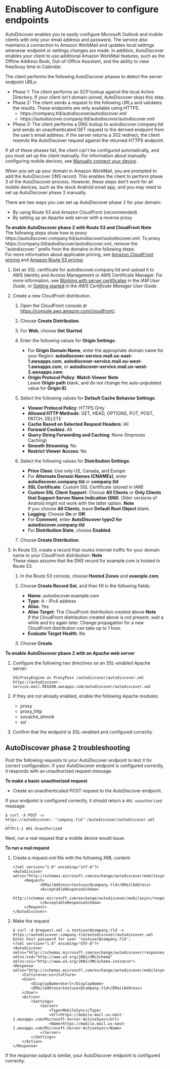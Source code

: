 # Enabling AutoDiscover to configure endpoints<a name="autodiscover"></a>

AutoDiscover enables you to easily configure Microsoft Outlook and mobile clients with only your email address and password\. The service also maintains a connection to Amazon WorkMail and updates local settings whenever endpoint or settings changes are made\. In addition, AutoDiscover enables your client to use additional Amazon WorkMail features, such as the Offline Address Book, Out\-of\-Office Assistant, and the ability to view free/busy time in Calendar\. 

The client performs the following AutoDiscover phases to detect the server endpoint URLs:
+ Phase 1: The client performs an SCP lookup against the local Active Directory\. If your client isn’t domain\-joined, AutoDiscover skips this step\.
+ Phase 2: The client sends a request to the following URLs and validates the results\. These endpoints are only available using HTTPS\.
  + https://company\.tld/autodiscover/autodiscover\.xml 
  + https://autodiscover\.company\.tld/autodiscover/autodiscover\.xml
+ Phase 3: The client performs a DNS lookup to autodiscover\.company\.tld and sends an unauthenticated GET request to the derived endpoint from the user’s email address\. If the server returns a 302 redirect, the client resends the AutoDiscover request against the returned HTTPS endpoint\. 

If all of these phases fail, the client can’t be configured automatically, and you must set up the client manually\. For information about manually configuring mobile devices, see [Manually connect your device](https://docs.aws.amazon.com/workmail/latest/userguide/manually_connect_device.html)\.

When you set up your domain in Amazon WorkMail, you are prompted to add the AutoDiscover DNS record\. This enables the client to perform phase 3 of the AutoDiscover process\. However, these steps don't work for all mobile devices, such as the stock Android email app, and you may need to set up AutoDiscover phase 2 manually\.

There are two ways you can set up AutoDiscover phase 2 for your domain:
+ By using Route 53 and Amazon CloudFront \(recommended\)
+ By setting up an Apache web server with a reverse proxy

**To enable AutoDiscover phase 2 with Route 53 and CloudFront**
**Note**  
The following steps show how to proxy https://autodiscover\.company\.tld/autodiscover/autodiscover\.xml\. To proxy https://company\.tld/autodiscover/autodiscover\.xml, remove the "autodiscover\." prefix from the domains in the following steps\.  
For more information about applicable pricing, see [Amazon CloudFront pricing](https://aws.amazon.com/cloudfront/pricing/) and [Amazon Route 53 pricing](https://aws.amazon.com/route53/pricing/)\.

1. Get an SSL certificate for autodiscover\.company\.tld and upload it to AWS Identity and Access Management or AWS Certificate Manager\. For more information, see [Working with server certificates](https://docs.aws.amazon.com/IAM/latest/UserGuide/id_credentials_server-certs.html) in the *IAM User Guide*, or [Getting started](https://docs.aws.amazon.com/acm/latest/userguide/gs.html) in the *AWS Certificate Manager User Guide*\.

1. Create a new CloudFront distribution\.

   1. Open the CloudFront console at [ https://console\.aws\.amazon\.com/cloudfront/](https://console.aws.amazon.com/cloudfront/)\.

   1. Choose **Create Distribution**\.

   1. For **Web**, choose **Get Started**\. 

   1. Enter the following values for **Origin Settings**:
      + For **Origin Domain Name**, enter the appropriate domain name for your Region: **autodiscover\-service\.mail\.us\-east\-1\.awsapps\.com**, **autodiscover\-service\.mail\.eu\-west\-1\.awsapps\.com**, or **autodiscover\-service\.mail\.us\-west\-2\.awsapps\.com**\.
      + **Origin Protocol Policy**: **Match Viewer**
**Note**  
Leave **Origin path** blank, and do not change the auto\-populated value for **Origin ID**\.

   1. Select the following values for **Default Cache Behavior Settings**:
      + **Viewer Protocol Policy**: HTTPS Only
      + **Allowed HTTP Methods**: GET, HEAD, OPTIONS, PUT, POST, PATCH, DELETE
      + **Cache Based on Selected Request Headers**: All
      + **Forward Cookies**: All
      + **Query String Forwarding and Caching**: None \(Improves Caching\) 
      + **Smooth Streaming**: No 
      + **Restrict Viewer Access**: No 

   1. Select the following values for **Distribution Settings**:
      + **Price Class**: Use only US, Canada, and Europe
      + For **Alternate Domain Names \(CNAMEs\)**, enter **autodiscover\.company\.tld** or **company\.tld**
      + **SSL Certificate**: Custom SSL Certificate \(stored in IAM\)
      + **Custom SSL Client Support**: Choose **All Clients** or **Only Clients that Support Server Name Indication \(SNI\)**\. Older versions of Android might not work with the latter option\.
**Note**  
If you choose **All Clients**, leave **Default Root Object** blank\.
      + **Logging**: Choose **On** or **Off**\.
      + For **Comment**, enter **AutoDiscover type2 for autodiscover\.company\.tld**
      + For **Distribution State**, choose **Enabled**\.

   1. Choose **Create Distribution**\.

1. In Route 53, create a record that routes internet traffic for your domain name to your CloudFront distribution:
**Note**  
These steps assume that the DNS record for example\.com is hosted in Route 53\.

   1. In the Route 53 console, choose **Hosted Zones** and **example\.com**\. 

   1. Choose **Create Record Set**, and then fill in the following fields:
      + **Name**: autodiscover\.example\.com
      + **Type**: A \- IPv4 address
      + **Alias**: Yes
      + **Alias Target**: The CloudFront distribution created above
**Note**  
If the CloudFront distribution created above is not present, wait a while and try again later\. Change propagation for a new CloudFront distribution can take up to 1 hour\. 
      + **Evaluate Target Health**: No

   1. Choose **Create**\.

**To enable AutoDiscover phase 2 with an Apache web server**

1. Configure the following two directives on an SSL\-enabled Apache server: 

   ```
   SSLProxyEngine on ProxyPass /autodiscover/autodiscover.xml
   https://autodiscover-service.mail.REGION.awsapps.com/autodiscover/autodiscover.xml
   ```

1. If they are not already enabled, enable the following Apache modules:
   + proxy
   + proxy\_http
   + socache\_shmcb
   + ssl

1. Confirm that the endpoint is SSL\-enabled and configured correctly\.

## AutoDiscover phase 2 troubleshooting<a name="troubleshooting"></a>

Post the following requests to your AutoDiscover endpoint to test it for correct configuration\. If your AutoDiscover endpoint is configured correctly, it responds with an unauthorized request message\.

**To make a basic unauthorized request**
+ Create an unauthenticated POST request to the AutoDiscover endpoint\.

If your endpoint is configured correctly, it should return a `401 unauthorized` message:

```
$ curl -X POST -v https://autodiscover.''company.tld''/autodiscover/autodiscover.xml
...
HTTP/1.1 401 Unauthorized
```

Next, run a real request that a mobile device would issue\.

**To run a real request**

1. Create a request\.xml file with the following XML content:

   ```
   <?xml version="1.0" encoding="utf-8"?>
   <Autodiscover xmlns="http://schemas.microsoft.com/exchange/autodiscover/mobilesync/requestschema/2006">
        <Request>
               <EMailAddress>testuser@company.tld</EMailAddress>
               <AcceptableResponseSchema>
                http://schemas.microsoft.com/exchange/autodiscover/mobilesync/responseschema/2006
               </AcceptableResponseSchema>
        </Request>
   </Autodiscover>
   ```

1. Make the request\.

   ```
   $ curl -d @request.xml -u testuser@company.tld -v https://autodiscover.company.tld/autodiscover/autodiscover.xml
   Enter host password for user 'testuser@company.tld':
   <?xml version="1.0" encoding="UTF-8"?>
   <Autodiscover xmlns="http://schemas.microsoft.com/exchange/autodiscover/responseschema/2006" xmlns:xsd="http://www.w3.org/2001/XMLSchema" xmlns:xsi="http://www.w3.org/2001/XMLSchema-instance">
   <Response xmlns="http://schemas.microsoft.com/exchange/autodiscover/mobilesync/responseschema/2006">
       <Culture>en:us</Culture>
       <User>
           <DisplayName>User1</DisplayName>
           <EMailAddress>testuser@company.tld</EMailAddress>
       </User>
       <Action>
           <Settings>
               <Server>
                   <Type>MobileSync</Type>
                   <Url>https://mobile.mail.us-east-1.awsapps.com/Microsoft-Server-ActiveSync</Url>
                   <Name>https://mobile.mail.us-east-1.awsapps.com/Microsoft-Server-ActiveSync</Name>
               </Server>
           </Settings>
       </Action>
   </Response>
   ```

If the response output is similar, your AutoDiscover endpoint is configured correctly\.